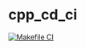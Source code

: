 # cpp_cd_ci

[![Makefile CI](https://github.com/kunwar-rahul/cpp_cd_ci/actions/workflows/makefile.yml/badge.svg)](https://github.com/kunwar-rahul/cpp_cd_ci/actions/workflows/makefile.yml)
